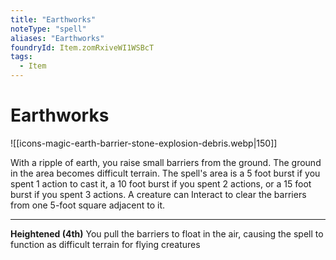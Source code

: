 ```yaml
---
title: "Earthworks"
noteType: "spell"
aliases: "Earthworks"
foundryId: Item.zomRxiveWI1WSBcT
tags:
  - Item
---
```


# Earthworks
![[icons-magic-earth-barrier-stone-explosion-debris.webp|150]]

With a ripple of earth, you raise small barriers from the ground. The ground in the area becomes difficult terrain. The spell's area is a 5 foot burst if you spent 1 action to cast it, a 10 foot burst if you spent 2 actions, or a 15 foot burst if you spent 3 actions. A creature can Interact to clear the barriers from one 5-foot square adjacent to it.

* * *

**Heightened (4th)** You pull the barriers to float in the air, causing the spell to function as difficult terrain for flying creatures

